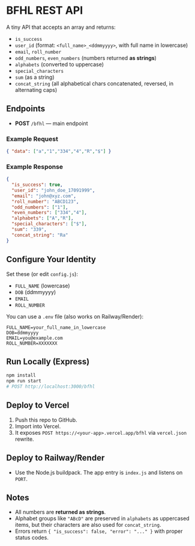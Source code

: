 # BFHL REST API

A tiny API that accepts an array and returns:
- `is_success`
- `user_id` (format: `<full_name>_<ddmmyyyy>`, with full name in lowercase)
- `email`, `roll_number`
- `odd_numbers`, `even_numbers` (numbers returned **as strings**)
- `alphabets` (converted to uppercase)
- `special_characters`
- `sum` (as a string)
- `concat_string` (all alphabetical chars concatenated, reversed, in alternating caps)

## Endpoints
- **POST** `/bfhl` — main endpoint

### Example Request
```json
{ "data": ["a","1","334","4","R","$"] }
```

### Example Response
```json
{
  "is_success": true,
  "user_id": "john_doe_17091999",
  "email": "john@xyz.com",
  "roll_number": "ABCD123",
  "odd_numbers": ["1"],
  "even_numbers": ["334","4"],
  "alphabets": ["A","R"],
  "special_characters": ["$"],
  "sum": "339",
  "concat_string": "Ra"
}
```

## Configure Your Identity
Set these (or edit `config.js`):

- `FULL_NAME` (lowercase)
- `DOB` (ddmmyyyy)
- `EMAIL`
- `ROLL_NUMBER`

You can use a `.env` file (also works on Railway/Render):
```
FULL_NAME=your_full_name_in_lowercase
DOB=ddmmyyyy
EMAIL=you@example.com
ROLL_NUMBER=XXXXXXX
```

## Run Locally (Express)
```bash
npm install
npm run start
# POST http://localhost:3000/bfhl
```

## Deploy to Vercel
1. Push this repo to GitHub.
2. Import into Vercel.
3. It exposes `POST https://<your-app>.vercel.app/bfhl` via `vercel.json` rewrite.

## Deploy to Railway/Render
- Use the Node.js buildpack. The app entry is `index.js` and listens on `PORT`.

## Notes
- All numbers are **returned as strings**.
- Alphabet groups like `"ABcD"` are preserved in `alphabets` as uppercased items, but their characters are also used for `concat_string`.
- Errors return `{ "is_success": false, "error": "..." }` with proper status codes.